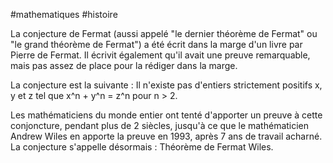 #mathematiques #histoire 

La conjecture de Fermat (aussi appelé "le dernier théorème de Fermat" ou "le grand théorème de Fermat") a été écrit dans la marge d'un livre par Pierre de Fermat. Il écrivit également qu'il avait une preuve remarquable, mais pas assez de place pour la rédiger dans la marge.

La conjecture est la suivante : Il n'existe pas d'entiers strictement positifs x, y et z tel que x^n + y^n = z^n pour n > 2.

Les mathématiciens du monde entier ont tenté d'apporter un preuve à cette conjoncture, pendant plus de 2 siècles, jusqu'à ce que le mathématicien Andrew Wiles en apporte la preuve en 1993, après 7 ans de travail acharné. La conjecture s'appelle désormais : Théorème de Fermat Wiles.
